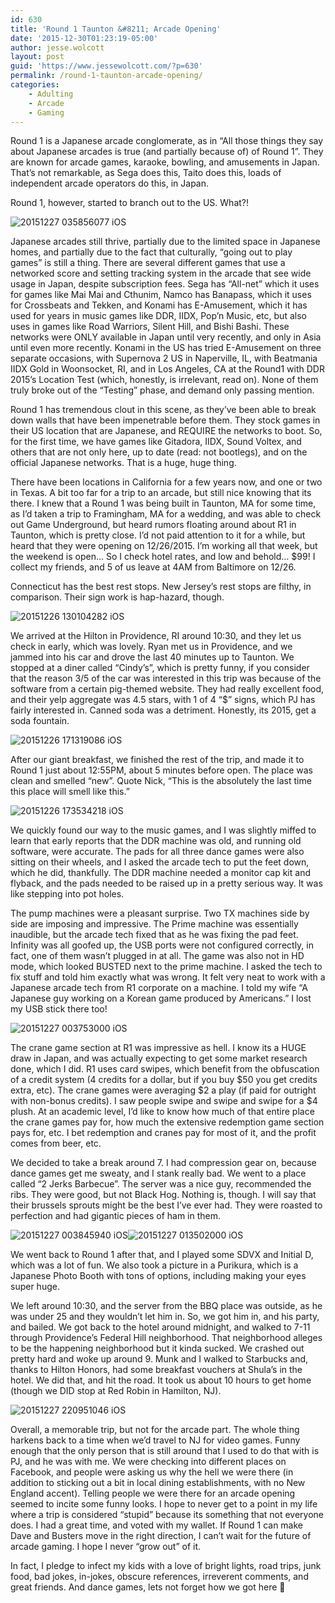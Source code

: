 ```yaml
---
id: 630
title: 'Round 1 Taunton &#8211; Arcade Opening'
date: '2015-12-30T01:23:19-05:00'
author: jesse.wolcott
layout: post
guid: 'https://www.jessewolcott.com/?p=630'
permalink: /round-1-taunton-arcade-opening/
categories:
    - Adulting
    - Arcade
    - Gaming
---
```


Round 1 is a Japanese arcade conglomerate, as in “All those things they say about Japanese arcades is true (and partially because of) of Round 1”. They are known for arcade games, karaoke, bowling, and amusements in Japan. That’s not remarkable, as Sega does this, Taito does this, loads of independent arcade operators do this, in Japan.

Round 1, however, started to branch out to the US. What?!

![20151227 035856077 iOS](https://www.jessewolcott.com/wp-content/uploads/2015/12/20151227_035856077_iOS.jpg "20151227_035856077_iOS.jpg")

Japanese arcades still thrive, partially due to the limited space in Japanese homes, and partially due to the fact that culturally, “going out to play games” is still a thing. There are several different games that use a networked score and setting tracking system in the arcade that see wide usage in Japan, despite subscription fees. Sega has “All-net” which it uses for games like Mai Mai and Cthunim, Namco has Banapass, which it uses for Crossbeats and Tekken, and Konami has E-Amusement, which it has used for years in music games like DDR, IIDX, Pop’n Music, etc, but also uses in games like Road Warriors, Silent Hill, and Bishi Bashi. These networks were ONLY available in Japan until very recently, and only in Asia until even more recently. Konami in the US has tried E-Amusement on three separate occasions, with Supernova 2 US in Naperville, IL, with Beatmania IIDX Gold in Woonsocket, RI, and in Los Angeles, CA at the Round1 with DDR 2015’s Location Test (which, honestly, is irrelevant, read on). None of them truly broke out of the “Testing” phase, and demand only passing mention.

Round 1 has tremendous clout in this scene, as they’ve been able to break down walls that have been impenetrable before them. They stock games in their US location that are Japanese, and REQUIRE the networks to boot. So, for the first time, we have games like Gitadora, IIDX, Sound Voltex, and others that are not only here, up to date (read: not bootlegs), and on the official Japanese networks. That is a huge, huge thing.

There have been locations in California for a few years now, and one or two in Texas. A bit too far for a trip to an arcade, but still nice knowing that its there. I knew that a Round 1 was being built in Taunton, MA for some time, as I’d taken a trip to Framingham, MA for a wedding, and was able to check out Game Underground, but heard rumors floating around about R1 in Taunton, which is pretty close. I’d not paid attention to it for a while, but heard that they were opening on 12/26/2015. I’m working all that week, but the weekend is open… So I check hotel rates, and low and behold… $99! I collect my friends, and 5 of us leave at 4AM from Baltimore on 12/26.

Connecticut has the best rest stops. New Jersey’s rest stops are filthy, in comparison. Their sign work is hap-hazard, though.

![20151226 130104282 iOS](https://www.jessewolcott.com/wp-content/uploads/2015/12/20151226_130104282_iOS.jpg "20151226_130104282_iOS.jpg")

We arrived at the Hilton in Providence, RI around 10:30, and they let us check in early, which was lovely. Ryan met us in Providence, and we jammed into his car and drove the last 40 minutes up to Taunton. We stopped at a diner called “Cindy’s”, which is pretty funny, if you consider that the reason 3/5 of the car was interested in this trip was because of the software from a certain pig-themed website. They had really excellent food, and their yelp aggregate was 4.5 stars, with 1 of 4 “$” signs, which PJ has fairly interested in. Canned soda was a detriment. Honestly, its 2015, get a soda fountain.

![20151226 171319086 iOS](https://www.jessewolcott.com/wp-content/uploads/2015/12/20151226_171319086_iOS.jpg "20151226_171319086_iOS.jpg")

After our giant breakfast, we finished the rest of the trip, and made it to Round 1 just about 12:55PM, about 5 minutes before open. The place was clean and smelled “new”. Quote Nick, “This is the absolutely the last time this place will smell like this.”

![20151226 173534218 iOS](https://www.jessewolcott.com/wp-content/uploads/2015/12/20151226_173534218_iOS.jpg "20151226_173534218_iOS.jpg")

We quickly found our way to the music games, and I was slightly miffed to learn that early reports that the DDR machine was old, and running old software, were accurate. The pads for all three dance games were also sitting on their wheels, and I asked the arcade tech to put the feet down, which he did, thankfully. The DDR machine needed a monitor cap kit and flyback, and the pads needed to be raised up in a pretty serious way. It was like stepping into pot holes.

The pump machines were a pleasant surprise. Two TX machines side by side are imposing and impressive. The Prime machine was essentially inaudible, but the arcade tech fixed that as he was fixing the pad feet. Infinity was all goofed up, the USB ports were not configured correctly, in fact, one of them wasn’t plugged in at all. The game was also not in HD mode, which looked BUSTED next to the prime machine. I asked the tech to fix stuff and told him exactly what was wrong. It felt very neat to work with a Japanese arcade tech from R1 corporate on a machine. I told my wife “A Japanese guy working on a Korean game produced by Americans.” I lost my USB stick there too!

![20151227 003753000 iOS](https://www.jessewolcott.com/wp-content/uploads/2015/12/20151227_003753000_iOS.png "20151227_003753000_iOS.png")

The crane game section at R1 was impressive as hell. I know its a HUGE draw in Japan, and was actually expecting to get some market research done, which I did. R1 uses card swipes, which benefit from the obfuscation of a credit system (4 credits for a dollar, but if you buy $50 you get credits extra, etc). The crane games were averaging $2 a play (if paid for outright with non-bonus credits). I saw people swipe and swipe and swipe for a $4 plush. At an academic level, I’d like to know how much of that entire place the crane games pay for, how much the extensive redemption game section pays for, etc. I bet redemption and cranes pay for most of it, and the profit comes from beer, etc.

We decided to take a break around 7. I had compression gear on, because dance games get me sweaty, and I stank really bad. We went to a place called “2 Jerks Barbecue”. The server was a nice guy, recommended the ribs. They were good, but not Black Hog. Nothing is, though. I will say that their brussels sprouts might be the best I’ve ever had. They were roasted to perfection and had gigantic pieces of ham in them.

![20151227 003845940 iOS](https://www.jessewolcott.com/wp-content/uploads/2015/12/20151227_003845940_iOS.jpg "20151227_003845940_iOS.jpg")![20151227 013502000 iOS](https://www.jessewolcott.com/wp-content/uploads/2015/12/20151227_013502000_iOS.jpg "20151227_013502000_iOS.jpg")

We went back to Round 1 after that, and I played some SDVX and Initial D, which was a lot of fun. We also took a picture in a Purikura, which is a Japanese Photo Booth with tons of options, including making your eyes super huge.

We left around 10:30, and the server from the BBQ place was outside, as he was under 25 and they wouldn’t let him in. So, we got him in, and his party, and bailed. We got back to the hotel around midnight, and walked to 7-11 through Providence’s Federal Hill neighborhood. That neighborhood alleges to be the happening neighborhood but it kinda sucked. We crashed out pretty hard and woke up around 9. Munk and I walked to Starbucks and, thanks to Hilton Honors, had some breakfast vouchers at Shula’s in the hotel. We did that, and hit the road. It took us about 10 hours to get home (though we DID stop at Red Robin in Hamilton, NJ).

![20151227 220951046 iOS](https://www.jessewolcott.com/wp-content/uploads/2015/12/20151227_220951046_iOS.jpg "20151227_220951046_iOS.jpg")

Overall, a memorable trip, but not for the arcade part. The whole thing harkens back to a time when we’d travel to NJ for video games. Funny enough that the only person that is still around that I used to do that with is PJ, and he was with me. We were checking into different places on Facebook, and people were asking us why the hell we were there (in addition to sticking out a bit in local dining establishments, with no New England accent). Telling people we were there for an arcade opening seemed to incite some funny looks. I hope to never get to a point in my life where a trip is considered “stupid” because its something that not everyone does. I had a great time, and voted with my wallet. If Round 1 can make Dave and Busters move in the right direction, I can’t wait for the future of arcade gaming. I hope I never “grow out” of it.

In fact, I pledge to infect my kids with a love of bright lights, road trips, junk food, bad jokes, in-jokes, obscure references, irreverent comments, and great friends. And dance games, lets not forget how we got here 🙂